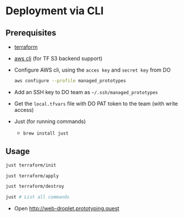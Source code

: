 # Deployment via CLI

## Prerequisites

- [terraform](https://developer.hashicorp.com/terraform/install)
- [aws cli](https://docs.aws.amazon.com/cli/latest/userguide/getting-started-install.html) (for TF S3 backend support)
- Configure AWS cli, using the `acces key` and `secret key` from DO

  ```sh
  aws configure --profile managed_prototypes
  ```

- Add an SSH key to DO team as `~/.ssh/managed_prototypes`
- Get the `local.tfvars` file with DO PAT token to the team (with write access)
- Just (for running commands)
  - `brew install just`

## Usage

```sh
just terraform/init

just terraform/apply

just terraform/destroy

just # List all commands
```

- Open http://web-droplet.prototyping.quest
